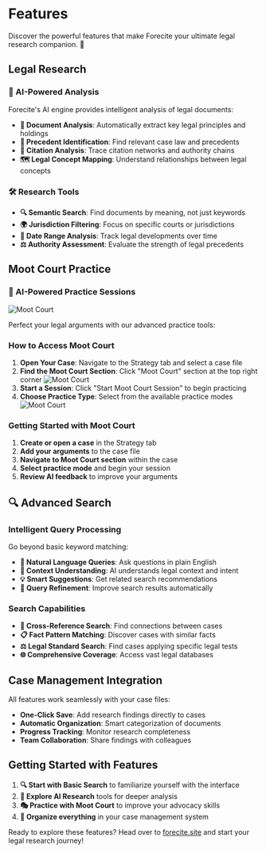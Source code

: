 # Features

Discover the powerful features that make Forecite your ultimate legal research companion. 🚀

## Legal Research

### 🤖 AI-Powered Analysis

Forecite's AI engine provides intelligent analysis of legal documents: 

- **📄 Document Analysis**: Automatically extract key legal principles and holdings
- **🎯 Precedent Identification**: Find relevant case law and precedents
- **🔗 Citation Analysis**: Trace citation networks and authority chains
- **🗺️ Legal Concept Mapping**: Understand relationships between legal concepts

### 🛠️ Research Tools
- **🔍 Semantic Search**: Find documents by meaning, not just keywords
- **🌍 Jurisdiction Filtering**: Focus on specific courts or jurisdictions
- **📅 Date Range Analysis**: Track legal developments over time
- **⚖️ Authority Assessment**: Evaluate the strength of legal precedents

## Moot Court Practice

### 🤖 AI-Powered Practice Sessions
![Moot Court](/img/moot3.png)

Perfect your legal arguments with our advanced practice tools: 

### How to Access Moot Court
1. **Open Your Case**: Navigate to the Strategy tab and select a case file
2. **Find the Moot Court Section**: Click "Moot Court" section at the top right corner
![Moot Court](/img/moot1.png)
3. **Start a Session**: Click "Start Moot Court Session" to begin practicing
4. **Choose Practice Type**: Select from the available practice modes
![Moot Court](/img/moot2.png)

### Getting Started with Moot Court
1. **Create or open a case** in the Strategy tab
2. **Add your arguments** to the case file
3. **Navigate to Moot Court section** within the case
4. **Select practice mode** and begin your session
5. **Review AI feedback** to improve your arguments

## 🔍 Advanced Search

### Intelligent Query Processing

Go beyond basic keyword matching: 

- **💬 Natural Language Queries**: Ask questions in plain English
- **🎯 Context Understanding**: AI understands legal context and intent
- **💡 Smart Suggestions**: Get related search recommendations
- **🔄 Query Refinement**: Improve search results automatically

### Search Capabilities
- **🔗 Cross-Reference Search**: Find connections between cases
- **📋 Fact Pattern Matching**: Discover cases with similar facts
- **⚖️ Legal Standard Search**: Find cases applying specific legal tests
- **🌐 Comprehensive Coverage**: Access vast legal databases

## Case Management Integration

All features work seamlessly with your case files:

- **One-Click Save**: Add research findings directly to cases
- **Automatic Organization**: Smart categorization of documents
- **Progress Tracking**: Monitor research completeness
- **Team Collaboration**: Share findings with colleagues

## Getting Started with Features

1. **🔍 Start with Basic Search** to familiarize yourself with the interface
2. **🔬 Explore AI Research** tools for deeper analysis
3. **🎭 Practice with Moot Court** to improve your advocacy skills
4. **📂 Organize everything** in your case management system

Ready to explore these features? Head over to [forecite.site](https://forecite.site) and start your legal research journey!
